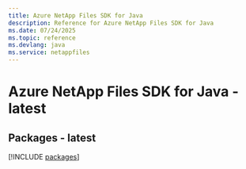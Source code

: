 ```yaml
---
title: Azure NetApp Files SDK for Java
description: Reference for Azure NetApp Files SDK for Java
ms.date: 07/24/2025
ms.topic: reference
ms.devlang: java
ms.service: netappfiles
---
```

# Azure NetApp Files SDK for Java - latest
## Packages - latest
[!INCLUDE [packages](netapp-files-index.md)]